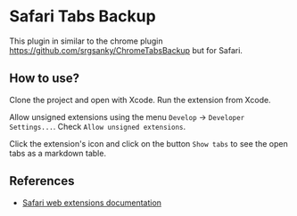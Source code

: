 # Safari Tabs Backup

This plugin in similar to the chrome plugin https://github.com/srgsanky/ChromeTabsBackup but
for Safari.

## How to use?

Clone the project and open with Xcode. Run the extension from Xcode.

Allow unsigned extensions using the menu `Develop` -> `Developer Settings...`.
Check `Allow unsigned extensions`.

Click the extension's icon and click on the button `Show tabs` to see the open tabs as
a markdown table.

## References

* [Safari web extensions documentation](https://developer.apple.com/documentation/safariservices/safari_web_extensions/creating_a_safari_web_extension)


